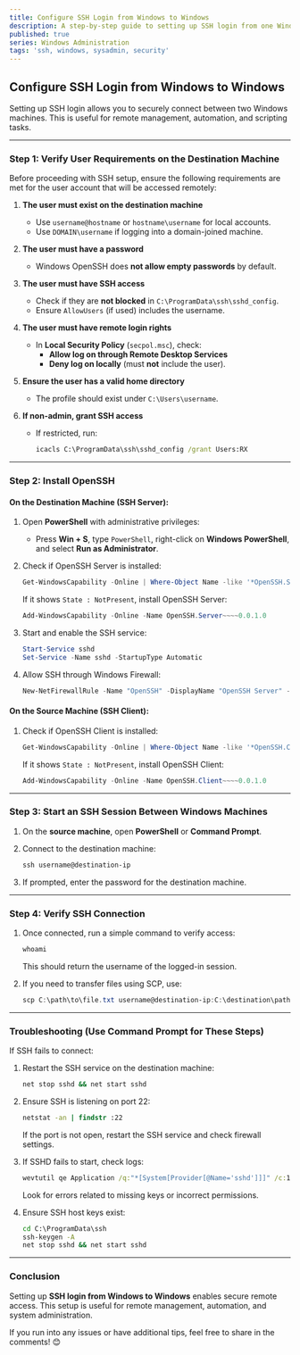 ```yaml
---
title: Configure SSH Login from Windows to Windows
description: A step-by-step guide to setting up SSH login from one Windows machine to another for secure remote access.
published: true
series: Windows Administration
tags: 'ssh, windows, sysadmin, security'
---
```


## **Configure SSH Login from Windows to Windows**

Setting up SSH login allows you to securely connect between two Windows machines. This is useful for remote management, automation, and scripting tasks.

---

### **Step 1: Verify User Requirements on the Destination Machine**

Before proceeding with SSH setup, ensure the following requirements are met for the user account that will be accessed remotely:

1. **The user must exist on the destination machine**
   - Use `username@hostname` or `hostname\username` for local accounts.
   - Use `DOMAIN\username` if logging into a domain-joined machine.

2. **The user must have a password**
   - Windows OpenSSH does **not allow empty passwords** by default.

3. **The user must have SSH access**
   - Check if they are **not blocked** in `C:\ProgramData\ssh\sshd_config`.
   - Ensure `AllowUsers` (if used) includes the username.

4. **The user must have remote login rights**
   - In **Local Security Policy** (`secpol.msc`), check:
     - **Allow log on through Remote Desktop Services**
     - **Deny log on locally** (must **not** include the user).

5. **Ensure the user has a valid home directory**
   - The profile should exist under `C:\Users\username`.

6. **If non-admin, grant SSH access**
   - If restricted, run:

     ```cmd
     icacls C:\ProgramData\ssh\sshd_config /grant Users:RX
     ```

---

### **Step 2: Install OpenSSH**

#### **On the Destination Machine (SSH Server):**

1. Open **PowerShell** with administrative privileges:

   - Press **Win + S**, type `PowerShell`, right-click on **Windows PowerShell**, and select **Run as Administrator**.

2. Check if OpenSSH Server is installed:

   ```powershell
   Get-WindowsCapability -Online | Where-Object Name -like '*OpenSSH.Server*'
   ```

   If it shows `State : NotPresent`, install OpenSSH Server:

   ```powershell
   Add-WindowsCapability -Online -Name OpenSSH.Server~~~~0.0.1.0
   ```

3. Start and enable the SSH service:

   ```powershell
   Start-Service sshd
   Set-Service -Name sshd -StartupType Automatic
   ```

4. Allow SSH through Windows Firewall:

   ```powershell
   New-NetFirewallRule -Name "OpenSSH" -DisplayName "OpenSSH Server" -Enabled True -Direction Inbound -Protocol TCP -Action Allow -LocalPort 22
   ```

#### **On the Source Machine (SSH Client):**

1. Check if OpenSSH Client is installed:

   ```powershell
   Get-WindowsCapability -Online | Where-Object Name -like '*OpenSSH.Client*'
   ```

   If it shows `State : NotPresent`, install OpenSSH Client:

   ```powershell
   Add-WindowsCapability -Online -Name OpenSSH.Client~~~~0.0.1.0
   ```

---

### **Step 3: Start an SSH Session Between Windows Machines**

1. On the **source machine**, open **PowerShell** or **Command Prompt**.
2. Connect to the destination machine:

   ```powershell
   ssh username@destination-ip
   ```

3. If prompted, enter the password for the destination machine.

---

### **Step 4: Verify SSH Connection**

1. Once connected, run a simple command to verify access:

   ```powershell
   whoami
   ```

   This should return the username of the logged-in session.
2. If you need to transfer files using SCP, use:

   ```powershell
   scp C:\path\to\file.txt username@destination-ip:C:\destination\path\
   ```

---

### **Troubleshooting (Use Command Prompt for These Steps)**

If SSH fails to connect:

1. Restart the SSH service on the destination machine:

   ```cmd
   net stop sshd && net start sshd
   ```

2. Ensure SSH is listening on port 22:

   ```cmd
   netstat -an | findstr :22
   ```

   If the port is not open, restart the SSH service and check firewall settings.
3. If SSHD fails to start, check logs:

   ```cmd
   wevtutil qe Application /q:"*[System[Provider[@Name='sshd']]]" /c:10 /rd:true /f:text
   ```

   Look for errors related to missing keys or incorrect permissions.
4. Ensure SSH host keys exist:

   ```cmd
   cd C:\ProgramData\ssh
   ssh-keygen -A
   net stop sshd && net start sshd
   ```

---

### **Conclusion**

Setting up **SSH login from Windows to Windows** enables secure remote access. This setup is useful for remote management, automation, and system administration.

If you run into any issues or have additional tips, feel free to share in the comments! 😊
